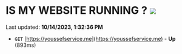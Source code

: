# IS MY WEBSITE RUNNING ? [![](https://img.shields.io/static/v1?label=Sponsor&message=%E2%9D%A4&logo=GitHub&color=%23fe8e86)](https://github.com/sponsors/<username>)

Last updated: **10/14/2023, 1:32:36 PM**

- `GET` [https://youssefservice.me](https://youssefservice.me) - **Up** (893ms)
